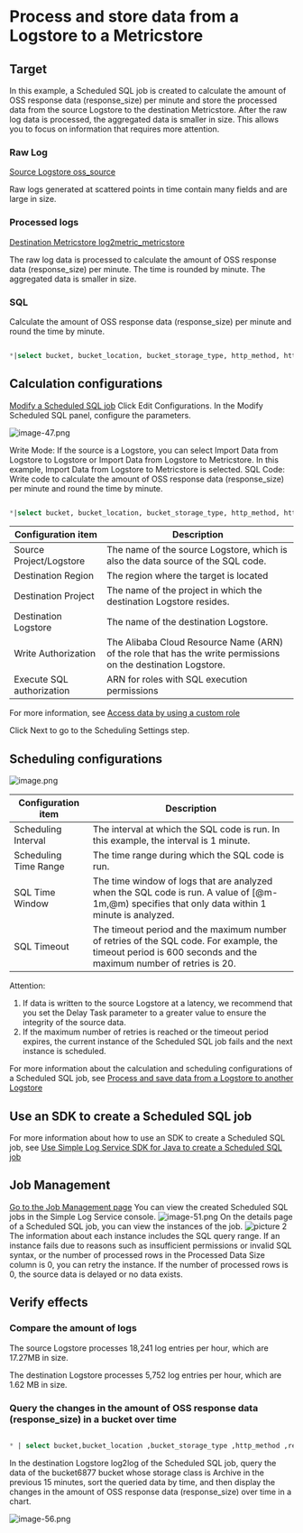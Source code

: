 # Process and store data from a Logstore to a Metricstore

## Target
In this example, a Scheduled SQL job is created to calculate the amount of OSS response data (response_size) per minute and store the processed data from the source Logstore to the destination Metricstore.
After the raw log data is processed, the aggregated data is smaller in size. This allows you to focus on information that requires more attention.
### Raw Log  
[Source Logstore oss_source](https://sls.aliyun.com/doc/en/playground/demo.html?dest=/lognext/project/scheduled-sql-demo/logsearch/oss_source)
<!-- ![image.png](/img/src/scheduledsql/log2log/b8845881b27e8d7e37088c0ee2332482fa8b19917a60275905398017bbc68624.png) -->
 Raw logs generated at scattered points in time contain many fields and are large in size.

### Processed logs
[Destination Metricstore log2metric_metricstore](https://sls.aliyun.com/doc/en/playground/demo.html?dest=/lognext/project/scheduled-sql-demo/logsearch/log2log) 
<!-- ![image.png](/img/src/scheduledsql/log2log/150032d15bb53c7eb22f2293850fe2551d7a7fd1d3b0c13b4ec61e3263ceeee9.png) -->
 The raw log data is processed to calculate the amount of OSS response data (response_size) per minute. The time is rounded by minute. The aggregated data is smaller in size.

### SQL
Calculate the amount of OSS response data (response_size) per minute and round the time by minute.
```sql

*|select bucket, bucket_location, bucket_storage_type, http_method, http_status, object, operation, (__time__ - __time__ % 60) as __time__ , sum(content_length_out) as response_size from log group by bucket, bucket_location, bucket_storage_type, http_method, http_status, object, operation, __time__
```

## Calculation configurations 
[Modify a Scheduled SQL job](https://sls.aliyun.com/doc/en/playground/demo.html?dest=/lognext/project/scheduled-sql-demo/scheduledsql/sql-1690513925-248017)
 Click Edit Configurations. In the Modify Scheduled SQL panel, configure the parameters.
<!-- ![image.png](/img/src/scheduledsql/log2log/e9a6533d91862de264157b9550f60857feef2ac81b8b115f5f40f179b0e9aa41.png) -->

![image-47.png](/img/src/scheduledsql/log2log/84ab887c63b788bcbd1ea91a3bd9c1c0b5befa546892fce4d5c75c40c7876bdb.png)

<!-- ![image.png](/img/src/scheduledsql/log2log/89ad62a7d547be4b591a4537ef189b59adbdecaf42efdb6ca15e48f603594fcc.png) -->
Write Mode: If the source is a Logstore, you can select Import Data from Logstore to Logstore or Import Data from Logstore to Metricstore. In this example, Import Data from Logstore to Metricstore is selected.
SQL Code: Write code to calculate the amount of OSS response data (response_size) per minute and round the time by minute.
```sql

*|select bucket, bucket_location, bucket_storage_type, http_method, http_status, object, operation, (__time__ - __time__ % 60) as __time__ , sum(content_length_out) as response_size from log group by bucket, bucket_location, bucket_storage_type, http_method, http_status, object, operation, __time__
```
| Configuration item  | Description |
| --- | --- |
| Source Project/Logstore | The name of the source Logstore, which is also the data source of the SQL code. |
| Destination Region | The region where the target is located   |
| Destination Project | The name of the project in which the destination Logstore resides. |
| Destination Logstore | The name of the destination Logstore.|
| Write Authorization  | The Alibaba Cloud Resource Name (ARN) of the role that has the write permissions on the destination Logstore. |
| Execute SQL authorization | ARN for roles with SQL execution permissions |

For more information, see [Access data by using a custom role](https://help.aliyun.com/zh/sls/user-guide/access-data-by-using-a-custom-role#title-a8m-xdm-yrw)

Click Next to go to the Scheduling Settings step.
## Scheduling configurations

![image.png](/img/src/scheduledsql/metric2metric/d6d973c2dfdf672f8909a56888a55e11d13e7767de511029e0fa50a111ae436b.png)

| Configuration item | Description |
| --- | --- |
| Scheduling Interval | The interval at which the SQL code is run. In this example, the interval is 1 minute. |
| Scheduling Time Range | The time range during which the SQL code is run.     |
| SQL Time Window| The time window of logs that are analyzed when the SQL code is run. A value of [@m-1m,@m) specifies that only data within 1 minute is analyzed.|
| SQL Timeout  | The timeout period and the maximum number of retries of the SQL code. For example, the timeout period is 600 seconds and the maximum number of retries is 20. |


Attention:

1. If data is written to the source Logstore at a latency, we recommend that you set the Delay Task parameter to a greater value to ensure the integrity of the source data.
2. If the maximum number of retries is reached or the timeout period expires, the current instance of the Scheduled SQL job fails and the next instance is scheduled.

For more information about the calculation and scheduling configurations of a Scheduled SQL job, see [Process and save data from a Logstore to another Logstore](https://help.aliyun.com/zh/sls/user-guide/process-and-save-data-from-a-logstore-to-another-logstore?spm=a2c4g.11186623.0.0.2c263cb3fUoe0I) 

## Use an SDK to create a Scheduled SQL job
For more information about how to use an SDK to create a Scheduled SQL job, see [Use Simple Log Service SDK for Java to create a Scheduled SQL job](https://help.aliyun.com/zh/sls/developer-reference/use-log-service-sdk-for-java-to-create-a-scheduled-sql-task?spm=a2c4g.11186623.0.0.23883cb3qpNgsY#task-2218965)  

## Job Management
[Go to the Job Management page](https://sls.aliyun.com/doc/en/playground/demo.html?dest=/lognext/project/scheduled-sql-demo/overview)
You can view the created Scheduled SQL jobs in the Simple Log Service console.
![image-51.png](/img/src/scheduledsql/log2log/afe3c96717b14b387b7a857f297eae08636c2e6d0ef9c9dc206b1080ea82ba8f.png)
On the details page of a Scheduled SQL job, you can view the instances of the job.
![picture 2](/img/src/scheduledsql/log2metric/45e8772850df4f41c832afbd9f5d919380fd1862cf89758fe44bc7164aa11249.png)
The information about each instance includes the SQL query range. If an instance fails due to reasons such as insufficient permissions or invalid SQL syntax, or the number of processed rows in the Processed Data Size column is 0, you can retry the instance. If the number of processed rows is 0, the source data is delayed or no data exists.
## Verify effects

### Compare the amount of logs
<!-- ![image.png](/img/src/scheduledsql/log2log/d03f7f36c287c4cec6bea0ed943d6f19fe4f2c3daa9ead57bfde46023246ad53.png)
![image.png](/img/src/scheduledsql/log2log/0d76e78dabfb7c1511642261456eb29a3c468c724cc5633145b5ac4114a1a88c.png) -->
The source Logstore processes 18,241 log entries per hour, which are 17.27MB in size.

<!-- ![image.png](/img/src/scheduledsql/log2log/1487168ab72bf4bb31934cc2316bb3b66111c4c2342291a03e7db70a68a1cb88.png)
![image.png](/img/src/scheduledsql/log2log/d3c80b92bf29c5c983aca0b20cde3c6494535de13d46c6a374838dd07c415183.png) -->
The destination Logstore processes 5,752 log entries per hour, which are 1.62 MB in size.
### Query the changes in the amount of OSS response data (response_size) in a bucket over time
```sql

* | select bucket,bucket_location ,bucket_storage_type ,http_method ,response_size,DATE_FORMAT(FROM_UNIXTIME(__time__), '%Y-%m-%d %H:%i:%s') AS datetime where bucket ='bucket6877'and bucket_storage_type = 'archive' order by datetime
```

In the destination Logstore log2log of the Scheduled SQL job, query the data of the bucket6877 bucket whose storage class is Archive in the previous 15 minutes, sort the queried data by time, and then display the changes in the amount of OSS response data (response_size) over time in a chart.

![image-56.png](/img/src/scheduledsql/log2log/057a6ec94e89b85504381a670c1c8d16b4af16a4c0a04c5ecc32b5dac7284018.png)
